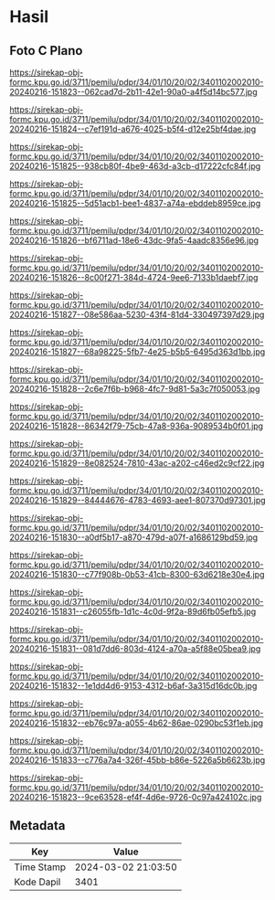# Hasil

## Foto C Plano

https://sirekap-obj-formc.kpu.go.id/3711/pemilu/pdpr/34/01/10/20/02/3401102002010-20240216-151823--062cad7d-2b11-42e1-90a0-a4f5d14bc577.jpg

https://sirekap-obj-formc.kpu.go.id/3711/pemilu/pdpr/34/01/10/20/02/3401102002010-20240216-151824--c7ef191d-a676-4025-b5f4-d12e25bf4dae.jpg

https://sirekap-obj-formc.kpu.go.id/3711/pemilu/pdpr/34/01/10/20/02/3401102002010-20240216-151825--938cb80f-4be9-463d-a3cb-d17222cfc84f.jpg

https://sirekap-obj-formc.kpu.go.id/3711/pemilu/pdpr/34/01/10/20/02/3401102002010-20240216-151825--5d51acb1-bee1-4837-a74a-ebddeb8959ce.jpg

https://sirekap-obj-formc.kpu.go.id/3711/pemilu/pdpr/34/01/10/20/02/3401102002010-20240216-151826--bf6711ad-18e6-43dc-9fa5-4aadc8356e96.jpg

https://sirekap-obj-formc.kpu.go.id/3711/pemilu/pdpr/34/01/10/20/02/3401102002010-20240216-151826--8c00f271-384d-4724-9ee6-7133b1daebf7.jpg

https://sirekap-obj-formc.kpu.go.id/3711/pemilu/pdpr/34/01/10/20/02/3401102002010-20240216-151827--08e586aa-5230-43f4-81d4-330497397d29.jpg

https://sirekap-obj-formc.kpu.go.id/3711/pemilu/pdpr/34/01/10/20/02/3401102002010-20240216-151827--68a98225-5fb7-4e25-b5b5-6495d363d1bb.jpg

https://sirekap-obj-formc.kpu.go.id/3711/pemilu/pdpr/34/01/10/20/02/3401102002010-20240216-151828--2c6e7f6b-b968-4fc7-9d81-5a3c7f050053.jpg

https://sirekap-obj-formc.kpu.go.id/3711/pemilu/pdpr/34/01/10/20/02/3401102002010-20240216-151828--86342f79-75cb-47a8-936a-9089534b0f01.jpg

https://sirekap-obj-formc.kpu.go.id/3711/pemilu/pdpr/34/01/10/20/02/3401102002010-20240216-151829--8e082524-7810-43ac-a202-c46ed2c9cf22.jpg

https://sirekap-obj-formc.kpu.go.id/3711/pemilu/pdpr/34/01/10/20/02/3401102002010-20240216-151829--84444676-4783-4693-aee1-807370d97301.jpg

https://sirekap-obj-formc.kpu.go.id/3711/pemilu/pdpr/34/01/10/20/02/3401102002010-20240216-151830--a0df5b17-a870-479d-a07f-a1686129bd59.jpg

https://sirekap-obj-formc.kpu.go.id/3711/pemilu/pdpr/34/01/10/20/02/3401102002010-20240216-151830--c77f908b-0b53-41cb-8300-63d6218e30e4.jpg

https://sirekap-obj-formc.kpu.go.id/3711/pemilu/pdpr/34/01/10/20/02/3401102002010-20240216-151831--c26055fb-1d1c-4c0d-9f2a-89d6fb05efb5.jpg

https://sirekap-obj-formc.kpu.go.id/3711/pemilu/pdpr/34/01/10/20/02/3401102002010-20240216-151831--081d7dd6-803d-4124-a70a-a5f88e05bea9.jpg

https://sirekap-obj-formc.kpu.go.id/3711/pemilu/pdpr/34/01/10/20/02/3401102002010-20240216-151832--1e1dd4d6-9153-4312-b6af-3a315d16dc0b.jpg

https://sirekap-obj-formc.kpu.go.id/3711/pemilu/pdpr/34/01/10/20/02/3401102002010-20240216-151832--eb76c97a-a055-4b62-86ae-0290bc53f1eb.jpg

https://sirekap-obj-formc.kpu.go.id/3711/pemilu/pdpr/34/01/10/20/02/3401102002010-20240216-151833--c776a7a4-326f-45bb-b86e-5226a5b6623b.jpg

https://sirekap-obj-formc.kpu.go.id/3711/pemilu/pdpr/34/01/10/20/02/3401102002010-20240216-151823--9ce63528-ef4f-4d6e-9726-0c97a424102c.jpg


## Metadata

| Key        | Value               |
| ---------- | ------------------- |
| Time Stamp | 2024-03-02 21:03:50 |
| Kode Dapil | 3401                |



